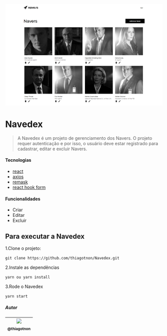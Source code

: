 ![](https://raw.githubusercontent.com/thiagotnon/Navedex/main/public/screenshot.png)

# Navedex

> A Navedex é um projeto de gerenciamento dos Navers.
> O projeto requer autenticação e por isso, o usuário deve estar registrado para cadastrar, editar e excluir Navers.

#### Tecnologias

- [react](https://pt-br.reactjs.org)
- [axios](https://github.com/axios/axios)
- [remask](https://github.com/brunobertolini/remask)
- [react hook form](https://react-hook-form.com/)

#### Funcionalidades

- Criar
- Editar
- Excluir

## Para executar a Navedex

1.Clone o projeto:

```
git clone https://github.com/thiagotnon/Navedex.git
```

2.Instale as dependências

```
yarn ou yarn install
```

3.Rode o Navedex

```
yarn start
```

##### Autor

| [<img src="https://avatars1.githubusercontent.com/u/36268854?s=460&u=9b59c9a1dfde74644844dff5469a9657e81c1aff&v=4" width="115"><br><sub>@thiagotnon</sub>](https://github.com/thiagotnon) |
| :---------------------------------------------------------------------------------------------------------------------------------------------------------------------------------------: |

